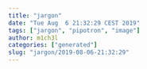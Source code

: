```yaml
---
title: "jargon"
date: "Tue Aug  6 21:32:29 CEST 2019"
tags: ["jargon", "pipotron", "image"]
author: m1ch3l
categories: ["generated"]
slug: "jargon/2019-08-06-21:32:29"
---
```



